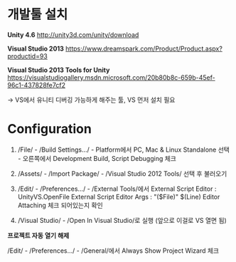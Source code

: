 # 개발툴 설치 #

**Unity 4.6**
http://unity3d.com/unity/download

**Visual Studio 2013**
https://www.dreamspark.com/Product/Product.aspx?productid=93

**Visual Studio 2013 Tools for Unity**
https://visualstudiogallery.msdn.microsoft.com/20b80b8c-659b-45ef-96c1-437828fe7cf2

-> VS에서 유니티 디버깅 가능하게 해주는 툴, VS 먼저 설치 필요


# Configuration #

1. /File/ - /Build Settings.../ - Platform에서 PC, Mac & Linux Standalone 선택 - 오른쪽에서 Development Build, Script Debugging 체크

2. /Assets/ - /Import Package/ - /Visual Studio 2012 Tools/ 선택 후 불러오기

3. /Edit/ - /Preferences.../ - /External Tools/에서
External Script Editor : UnityVS.OpenFile
External Script Editor Args : "($File)" $(Line)
Editor Attaching 체크 되어있는지 확인

4. /Visual Studio/ - /Open In Visual Studio/로 실행
(앞으로 이걸로 VS 열면 됨)


**프로젝트 자동 열기 해제**

/Edit/ - /Preferences.../ - /General/에서 Always Show Project Wizard 체크